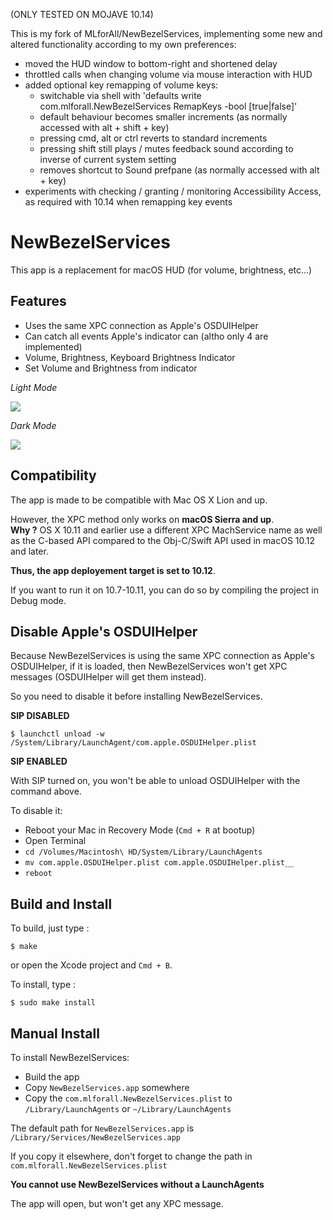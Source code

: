 (ONLY TESTED ON MOJAVE 10.14)

This is my fork of MLforAll/NewBezelServices, implementing some new and altered functionality according to my own preferences:
- moved the HUD window to bottom-right and shortened delay
- throttled calls when changing volume via mouse interaction with HUD
- added optional key remapping of volume keys:
  - switchable via shell with 'defaults write com.mlforall.NewBezelServices RemapKeys -bool [true|false]'
  - default behaviour becomes smaller increments (as normally accessed with alt + shift + key)
  - pressing cmd, alt or ctrl reverts to standard increments
  - pressing shift still plays / mutes feedback sound according to inverse of current system setting
  - removes shortcut to Sound prefpane (as normally accessed with alt + key)
- experiments with checking / granting / monitoring Accessibility Access, as required with 10.14 when remapping key events


# NewBezelServices

This app is a replacement for macOS HUD (for volume, brightness, etc...)

## Features

- Uses the same XPC connection as Apple's OSDUIHelper
- Can catch all events Apple's indicator can (altho only 4 are implemented)
- Volume, Brightness, Keyboard Brightness Indicator
- Set Volume and Brightness from indicator

_Light Mode_

![](screenshots/NewBezelServicesLight.png)

_Dark Mode_

![](screenshots/NewBezelServicesDark.png)

## Compatibility

The app is made to be compatible with Mac OS X Lion and up.

However, the XPC method only works on **macOS Sierra and up**.<br/>
**Why ?** OS X 10.11 and earlier use a different XPC MachService name as well as the C-based API compared to the Obj-C/Swift API used in macOS 10.12 and later.

**Thus, the app deployement target is set to 10.12**.

If you want to run it on 10.7-10.11, you can do so by compiling the project in Debug mode.

## Disable Apple's OSDUIHelper

Because NewBezelServices is using the same XPC connection as Apple's OSDUIHelper, if it is loaded, then NewBezelServices won't get XPC messages (OSDUIHelper will get them instead).

So you need to disable it before installing NewBezelServices.

**SIP DISABLED**

~~~
$ launchctl unload -w /System/Library/LaunchAgent/com.apple.OSDUIHelper.plist
~~~

**SIP ENABLED**

With SIP turned on, you won't be able to unload OSDUIHelper with the command above.

To disable it:

- Reboot your Mac in Recovery Mode (`Cmd + R` at bootup)
- Open Terminal
- `cd /Volumes/Macintosh\ HD/System/Library/LaunchAgents`
- `mv com.apple.OSDUIHelper.plist com.apple.OSDUIHelper.plist__`
- `reboot`

## Build and Install

To build, just type :

~~~
$ make
~~~

or open the Xcode project and `Cmd + B`.

To install, type :

~~~
$ sudo make install
~~~

## Manual Install

To install NewBezelServices:

- Build the app
- Copy `NewBezelServices.app` somewhere
- Copy the `com.mlforall.NewBezelServices.plist` to `/Library/LaunchAgents` or `~/Library/LaunchAgents`

The default path for `NewBezelServices.app` is `/Library/Services/NewBezelServices.app`

If you copy it elsewhere, don't forget to change the path in `com.mlforall.NewBezelServices.plist`

**You cannot use NewBezelServices without a LaunchAgents**

The app will open, but won't get any XPC message.
